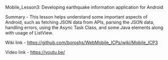 Mobile_Lesson3: Developing earthquake information application for Android

Summary - This lesson helps understand some important aspects of Android, such as fetching JSON data from APIs, parsing the JSON data, handling errors, using the Async Task Class, and some Java elements along with usage of ListView.

Wiki link - https://github.com/boroshs/WebMobile_ICPs/wiki/Mobile_ICP3

Video link - https://youtu.be/
